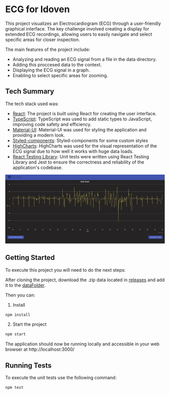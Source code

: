 # ECG for Idoven

This project visualizes an Electrocardiogram (ECG) through a user-friendly graphical interface. The key challenge involved creating a display for extended ECG recordings, allowing users to easily navigate and select specific areas for closer inspection.

The main features of the project include:

- Analyzing and reading an ECG signal from a file in the data directory.
- Adding this proccesed data to the context.
- Displaying the ECG signal in a graph.
- Enabling to select specific areas for zooming.

## Tech Summary

The tech stack used was: 

- [React](https://reactjs.org/): The project is built using React for creating the user interface.
- [TypeScript](https://www.typescriptlang.org/): TypeScript was used to add static types to JavaScript, improving code safety and efficiency.
- [Material-UI](https://material-ui.com/): Material-UI was used for styling the application and providing a modern look.
- [Styled-components](https://styled-components.com/): Styled-components for some custom styles
- [HighCharts](https://www.highcharts.com/): HighCharts was used for the visual representation of the ECG signal due to how well it works with huge data loads.
- [React Testing Library](https://testing-library.com/docs/react-testing-library/intro/): Unit tests were written using React Testing Library and Jest to ensure the correctness and reliability of the application's codebase.

![ECG chart](./public/ecg-image.png)

## Getting Started

To execute this project you will need to do the next steps:

After cloning the project, download the .zip data located in [releases](https://github.com/jesusvaros/ecg-idoven/releases/tag/v1.0.0)
and add it to the [dataFolder](https://github.com/jesusvaros/ecg-idoven/tree/v1.0.0/public/data).

Then you can:

1. Install

```bash
npm install
```
2. Start the project

```bash
npm start
```

The application should now be running locally and accessible in your web browser at http://localhost:3000/

## Running Tests

To execute the unit tests use the following command:

```bash
npm test
```
